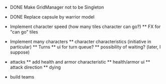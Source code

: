 * DONE Make GridManager not to be Singleton
* DONE Replace capsule by warrior model
* Implement character speed (how many tiles character can go?)
** FX for "can go" tiles

* Implement many characters
** character characteristics (initiative in particular)
** Turns
** ui for turn queue?
** possibility of waiting? (later, I suppose)

* attacks
** add health and armor characteristic
** health/armor ui
** attack direction
** dying

* build teams